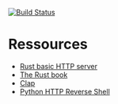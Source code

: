 
[![Build Status](https://www.travis-ci.org/chussenot/ocean.svg?branch=master)](https://www.travis-ci.org/chussenot/ocean)

Ressources
==========

- [Rust basic HTTP server](https://github.com/brson/basic-http-server/blob/master/src/main.rs)
- [The Rust book](https://doc.rust-lang.org/stable/book/first-edition/)
- [Clap](https://github.com/kbknapp/clap-rs)
- [Python HTTP Reverse Shell](https://github.com/apurvsinghgautam/HTTP-Reverse-Shell/blob/master/client.py)

